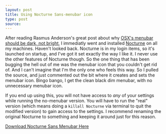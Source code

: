 ```yaml
---
layout: post
title: Using Nocturne Sans-menubar icon
type: post
source:
---
```


After reading Rasmus Anderson's great post about why [OSX's menubar should be dark, not bright][rsms-menubar], I immediatly went and installed [Nocturne] on all my machines. Haven't looked back. Nocturne is in my login items, so it's launched on startup, and I've got it set exactly the way I like it. I never use the other features of Nocturne though. So the one thing that has been bugging the hell out of me was the menubar icon that you couldn't get rid of. And I can't imagine that I'm the only one who feels this way. So I pulled the source, and just commented out the bit where it creates and sets the menubar icon. Bingo bango, I get the clean black dim menubar, with no unnecessary menubar icon.

If you end up using this, you will not have access to _any_ of your settings while running the no-menubar version. You will have to run the "real" version (which means doing a `killall Nocturne` via terminal to quit the modified version) to gain access to the settings. I recommend renaming the original Nocturne to something and keeping it around just for this reason.

[Download Nocturne Sans Menubar Here](/files/Nocturne-no_menu.zip)

[Nocturne]: http://code.google.com/p/blacktree-nocturne/
[rsms-menubar]: http://rsms.me/2011/02/06/osx-menubar-should-be-dark.html